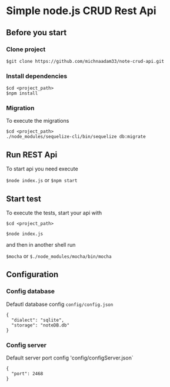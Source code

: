 # Simple node.js CRUD Rest Api
## Before you start
### Clone project

    $git clone https://github.com/michnaadam33/note-crud-api.git
### Install dependencies

    $cd <project_path>
    $npm install
### Migration
To execute the migrations
    
    $cd <project_path>
    ./node_modules/sequelize-cli/bin/sequelize db:migrate

## Run REST Api
To start api you need execute

`$node index.js` or `$npm start`

## Start test
To execute the tests, start your api with

`$cd <project_path>`

`$node index.js` 

and then in another shell run

`$mocha` or `$./node_modules/mocha/bin/mocha`
   
## Configuration
### Config database
Defautl database config `config/config.json`

    {
      "dialect": "sqlite",
      "storage": "noteDB.db"
    }

### Config server
Default server port config 'config/configServer.json`

    {
      "port": 2468
    }
